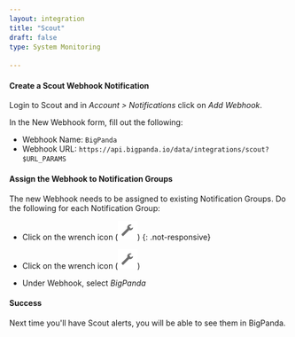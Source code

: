 ```yaml
---
layout: integration 
title: "Scout"
draft: false
type: System Monitoring

---
```


#### Create a Scout Webhook Notification  

Login to Scout and in *Account > Notifications* click on *Add Webhook*.  

In the New Webhook form, fill out the following:  

* Webhook Name: `BigPanda`
* Webhook URL: `https://api.bigpanda.io/data/integrations/scout?$URL_PARAMS`


<!-- section-separator -->
#### Assign the Webhook to Notification Groups

The new Webhook needs to be assigned to existing Notification Groups. Do the following for each Notification Group:

<!-- docs-only-start -->
* Click on the wrench icon (![media/wrench.png](/media/wrench.png)) 
{: .not-responsive}
<!-- docs-only-end -->
<!-- app-only-start -->
* Click on the wrench icon (![media/wrench.png](/media/wrench.png)) 
<!-- app-only-end -->


 
* Under Webhook, select *BigPanda*

<!-- section-separator -->

#### Success
Next time you'll have Scout alerts, you will be able to see them in BigPanda.
